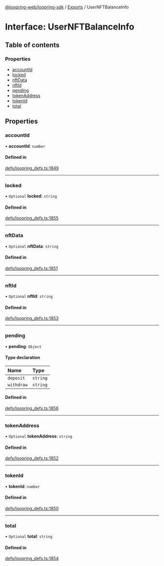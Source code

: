 [@loopring-web/loopring-sdk](../README.md) / [Exports](../modules.md) / UserNFTBalanceInfo

# Interface: UserNFTBalanceInfo

## Table of contents

### Properties

- [accountId](UserNFTBalanceInfo.md#accountid)
- [locked](UserNFTBalanceInfo.md#locked)
- [nftData](UserNFTBalanceInfo.md#nftdata)
- [nftId](UserNFTBalanceInfo.md#nftid)
- [pending](UserNFTBalanceInfo.md#pending)
- [tokenAddress](UserNFTBalanceInfo.md#tokenaddress)
- [tokenId](UserNFTBalanceInfo.md#tokenid)
- [total](UserNFTBalanceInfo.md#total)

## Properties

### accountId

• **accountId**: `number`

#### Defined in

[defs/loopring_defs.ts:1849](https://github.com/Loopring/loopring_sdk/blob/b7df545/src/defs/loopring_defs.ts#L1849)

___

### locked

• `Optional` **locked**: `string`

#### Defined in

[defs/loopring_defs.ts:1855](https://github.com/Loopring/loopring_sdk/blob/b7df545/src/defs/loopring_defs.ts#L1855)

___

### nftData

• `Optional` **nftData**: `string`

#### Defined in

[defs/loopring_defs.ts:1851](https://github.com/Loopring/loopring_sdk/blob/b7df545/src/defs/loopring_defs.ts#L1851)

___

### nftId

• `Optional` **nftId**: `string`

#### Defined in

[defs/loopring_defs.ts:1853](https://github.com/Loopring/loopring_sdk/blob/b7df545/src/defs/loopring_defs.ts#L1853)

___

### pending

• **pending**: `Object`

#### Type declaration

| Name | Type |
| :------ | :------ |
| `deposit` | `string` |
| `withdraw` | `string` |

#### Defined in

[defs/loopring_defs.ts:1856](https://github.com/Loopring/loopring_sdk/blob/b7df545/src/defs/loopring_defs.ts#L1856)

___

### tokenAddress

• `Optional` **tokenAddress**: `string`

#### Defined in

[defs/loopring_defs.ts:1852](https://github.com/Loopring/loopring_sdk/blob/b7df545/src/defs/loopring_defs.ts#L1852)

___

### tokenId

• **tokenId**: `number`

#### Defined in

[defs/loopring_defs.ts:1850](https://github.com/Loopring/loopring_sdk/blob/b7df545/src/defs/loopring_defs.ts#L1850)

___

### total

• `Optional` **total**: `string`

#### Defined in

[defs/loopring_defs.ts:1854](https://github.com/Loopring/loopring_sdk/blob/b7df545/src/defs/loopring_defs.ts#L1854)
